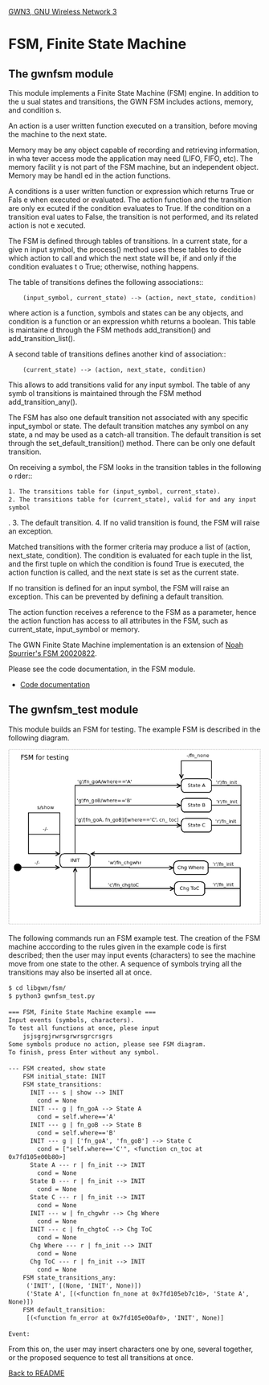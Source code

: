 [GWN3, GNU Wireless Network 3](https://github.com/vagonbar/gr-gwn3)

# FSM, Finite State Machine


## The gwnfsm module

This module implements a Finite State Machine (FSM) engine. In addition to the u
sual states and transitions, the GWN FSM includes actions, memory, and condition
s. 

An action is a user written function executed on a transition, before moving the
 machine to the next state.

Memory may be any object capable of recording and retrieving information, in wha
tever access mode the application may need (LIFO, FIFO, etc). The memory facilit
y is not part of the FSM machine, but an independent object. Memory may be handl
ed in the action functions.

A conditions is a user written function or expression which returns True or Fals
e when executed or evaluated. The action function and the transition are only ex
ecuted if the condition evaluates to True. If the condition on a transition eval
uates to False, the transition is not performed, and its related action is not e
xecuted.

The FSM is defined through tables of transitions. In a current state, for a give
n input symbol, the process() method uses these tables to decide which action to
 call and which the next state will be, if and only if the condition evaluates t
o True; otherwise, nothing happens.

The table of transitions defines the following associations::
```
    (input_symbol, current_state) --> (action, next_state, condition)
```

where action is a function, symbols and states can be any objects, and condition
 is a function or an expression whith returns a boolean. This table is maintaine
d through the FSM methods add_transition() and add_transition_list().

A second table of transitions defines another kind of association::
```
    (current_state) --> (action, next_state, condition)
```

This allows to add transitions valid for any input symbol. The table of any symb
ol transitions is maintained through the FSM method add_transition_any().

The FSM has also one default transition not associated with any specific
input_symbol or state. The default transition matches any symbol on any state, a
nd may be used as a catch-all transition. The default transition is set through 
the set_default_transition() method. There can be only one default transition.

On receiving a symbol, the FSM looks in the transition tables in the following o
rder::

    1. The transitions table for (input_symbol, current_state).
    2. The transitions table for (current_state), valid for and any input symbol
.
    3. The default transition.
    4. If no valid transition is found, the FSM will raise an exception.

Matched transitions with the former criteria may produce a list of (action, next_state, condition). The condition is evaluated for each tuple in the list, and the first tuple on which the condition is found True is executed, the action function is called, and the next state is set as the current state.

If no transition is defined for an input symbol, the FSM will raise an exception. This can be prevented by defining a default transition. 

The action function receives a reference to the FSM as a parameter, hence the action function has access to all attributes in the FSM, such as current_state, input_symbol or memory.

The GWN Finite State Machine implementation is an extension of [Noah Spurrier's FSM 20020822](http://www.noah.org/python/FSM/).

Please see the code documentation, in the FSM module.
- [Code documentation](https://htmlpreview.github.io/?https://github.com/vagonbar/gr-gwn3/blob/master/libgwn/html/index.html)


## The gwnfsm_test module

This module builds an FSM for testing. The example FSM is described in the following diagram.

![Example FSM](../images/gwnfsm_test.png)

The following commands run an FSM example test. The creation of the FSM machine acccording to the rules given in the example code is first described; then the user may input events (characters) to see the machine move from one state to the other. A sequence of symbols trying all the transitions may also be inserted all at once.

```
$ cd libgwn/fsm/
$ python3 gwnfsm_test.py 

=== FSM, Finite State Machine example ===
Input events (symbols, characters).
To test all functions at once, plese input
    jsjsgrgjrwrsgrwrsgrcrsgrs
Some symbols produce no action, please see FSM diagram.
To finish, press Enter without any symbol.

--- FSM created, show state
    FSM initial_state: INIT
    FSM state_transitions:
      INIT --- s | show --> INIT
        cond = None
      INIT --- g | fn_goA --> State A
        cond = self.where=='A'
      INIT --- g | fn_goB --> State B
        cond = self.where=='B'
      INIT --- g | ['fn_goA', 'fn_goB'] --> State C
        cond = ["self.where=='C'", <function cn_toc at 0x7fd105e00b80>]
      State A --- r | fn_init --> INIT
        cond = None
      State B --- r | fn_init --> INIT
        cond = None
      State C --- r | fn_init --> INIT
        cond = None
      INIT --- w | fn_chgwhr --> Chg Where
        cond = None
      INIT --- c | fn_chgtoC --> Chg ToC
        cond = None
      Chg Where --- r | fn_init --> INIT
        cond = None
      Chg ToC --- r | fn_init --> INIT
        cond = None
    FSM state_transitions_any:
     ('INIT', [(None, 'INIT', None)])
     ('State A', [(<function fn_none at 0x7fd105eb7c10>, 'State A', None)])
    FSM default_transition:
     [(<function fn_error at 0x7fd105e00af0>, 'INIT', None)]

Event:
```
From this on, the user may insert characters one by one, several together, or the proposed sequence to test all transitions at once.


[Back to README](../../README.md)
